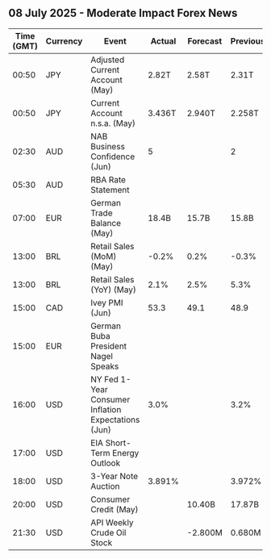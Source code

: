 ## 08 July 2025 - Moderate Impact Forex News

| Time (GMT) | Currency | Event | Actual | Forecast | Previous |
|------|----------|-------|--------|----------|----------|
| 00:50 | JPY | Adjusted Current Account (May) | 2.82T | 2.58T | 2.31T |
| 00:50 | JPY | Current Account n.s.a. (May) | 3.436T | 2.940T | 2.258T |
| 02:30 | AUD | NAB Business Confidence (Jun) | 5 |  | 2 |
| 05:30 | AUD | RBA Rate Statement |  |  |  |
| 07:00 | EUR | German Trade Balance (May) | 18.4B | 15.7B | 15.8B |
| 13:00 | BRL | Retail Sales (MoM) (May) | -0.2% | 0.2% | -0.3% |
| 13:00 | BRL | Retail Sales (YoY) (May) | 2.1% | 2.5% | 5.3% |
| 15:00 | CAD | Ivey PMI (Jun) | 53.3 | 49.1 | 48.9 |
| 15:00 | EUR | German Buba President Nagel Speaks |  |  |  |
| 16:00 | USD | NY Fed 1-Year Consumer Inflation Expectations (Jun) | 3.0% |  | 3.2% |
| 17:00 | USD | EIA Short-Term Energy Outlook |  |  |  |
| 18:00 | USD | 3-Year Note Auction | 3.891% |  | 3.972% |
| 20:00 | USD | Consumer Credit (May) |  | 10.40B | 17.87B |
| 21:30 | USD | API Weekly Crude Oil Stock |  | -2.800M | 0.680M |
